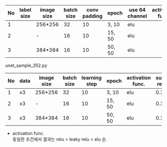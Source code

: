 | No | label size | image size | batch size | conv padding | epoch  | use 64 channel |  activation func. | submit result |
|----|------|------------|------------|---------------|--------|------------------|------------------|---------------|
| 1  |    | 256*256    | 32         | 10            | 3, 10  | elu             |                     |  0.306         |
| 2  |    | -          | 16         | 10            | 15, 50 | elu              |   |0.346         |
| 3  |    | 384*384    | 16         | 10            | 50, 50 | elu              |    |0.336         |
  
    
      
          
             
             

unet_sample_352.py 

| No | data | image size | batch size | learning step | epoch  | activation func. | submit result |
|----|------|------------|------------|---------------|--------|------------------|---------------|
| 1  | x3   | 256*256    | 32         | 10            | 3, 10  | elu              | 0.306         |
| 2  | x3   | -          | 16         | 10            | 15, 50 | elu              | 0.346         |
| 3  | x3   | 384*384    | 16         | 10            | 50, 50 | elu              | 0.336         |

- activation func.  
동일한 조건에서 결과는 relu < leaky relu < elu 순.
